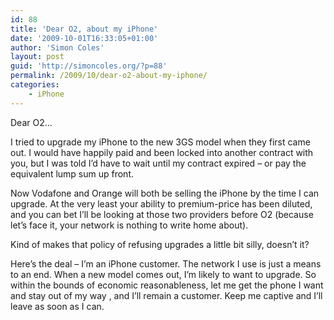 ```yaml
---
id: 88
title: 'Dear O2, about my iPhone'
date: '2009-10-01T16:33:05+01:00'
author: 'Simon Coles'
layout: post
guid: 'http://simoncoles.org/?p=88'
permalink: /2009/10/dear-o2-about-my-iphone/
categories:
    - iPhone
---
```


Dear O2…

I tried to upgrade my iPhone to the new 3GS model when they first came out. I would have happily paid and been locked into another contract with you, but I was told I’d have to wait until my contract expired – or pay the equivalent lump sum up front.

Now Vodafone and Orange will both be selling the iPhone by the time I can upgrade. At the very least your ability to premium-price has been diluted, and you can bet I’ll be looking at those two providers before O2 (because let’s face it, your network is nothing to write home about).

Kind of makes that policy of refusing upgrades a little bit silly, doesn’t it?

Here’s the deal – I’m an iPhone customer. The network I use is just a means to an end. When a new model comes out, I’m likely to want to upgrade. So within the bounds of economic reasonableness, let me get the phone I want and stay out of my way , and I’ll remain a customer. Keep me captive and I’ll leave as soon as I can.